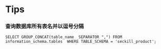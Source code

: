
# Tips

### 查询数据库所有表名并以逗号分隔
```
SELECT GROUP_CONCAT(table_name  SEPARATOR ",") FROM information_schema.tables  WHERE TABLE_SCHEMA = 'seckill_product';
```
